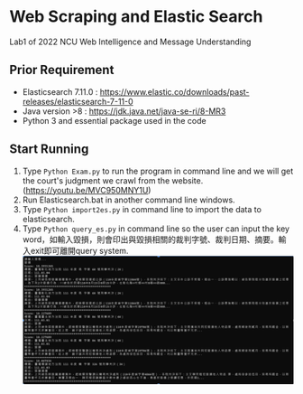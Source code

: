 # Web Scraping and Elastic Search
 Lab1 of 2022 NCU Web Intelligence and Message Understanding
## Prior Requirement
* Elasticsearch 7.11.0 : https://www.elastic.co/downloads/past-releases/elasticsearch-7-11-0
* Java version >8 : https://jdk.java.net/java-se-ri/8-MR3
* Python 3 and essential package used in the code
## Start Running
1. Type `Python Exam.py` to run the program in command line and we will get the court's judgment we crawl from the website.(https://youtu.be/MVC950MNY1U)
2. Run Elasticsearch.bat in another command line windows.
3. Type `Python import2es.py` in command line to import the data to elasticsearch.
4. Type `Python query_es.py` in command line so the user can input the key word，如輸入毀損，則會印出與毀損相關的裁判字號、裁判日期、摘要。輸入exit即可離開query system.
![image](https://github.com/raysun0729/Web-Scraping-and-Elastic-Search/blob/main/%E8%9E%A2%E5%B9%95%E6%93%B7%E5%8F%96%E7%95%AB%E9%9D%A2%202022-03-25%20000414.png)
